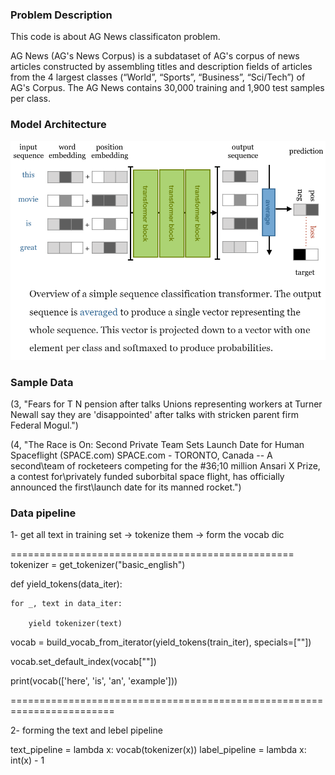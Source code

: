### Problem Description

This code is about AG News classificaton problem. 

AG News (AG's News Corpus) is a subdataset of AG's corpus of news articles constructed by assembling titles and description fields of articles from the 4 largest classes (“World”, “Sports”, “Business”, “Sci/Tech”) of AG's Corpus. The AG News contains 30,000 training and 1,900 test samples per class.

### Model Architecture

![classifier_transformer](../../assets/sequenceClassifier.png)

### Sample Data 

(3, "Fears for T N pension after talks Unions representing workers at Turner
Newall say they are 'disappointed' after talks with stricken parent firm Federal
Mogul.")


(4, "The Race is On: Second Private Team Sets Launch Date for Human
Spaceflight (SPACE.com) SPACE.com - TORONTO, Canada -- A second\\team of
rocketeers competing for the  #36;10 million Ansari X Prize, a contest
for\\privately funded suborbital space flight, has officially announced
the first\\launch date for its manned rocket.")

### Data pipeline

1- get all text in training set -> tokenize them -> form the vocab dic 

=================================================
tokenizer = get_tokenizer("basic_english")

def yield_tokens(data_iter):

    for _, text in data_iter:

        yield tokenizer(text)


vocab = build_vocab_from_iterator(yield_tokens(train_iter), specials=["<pad>"])

vocab.set_default_index(vocab["<pad>"])

print(vocab(['here', 'is', 'an', 'example']))

========================================================================

2- forming the text and lebel pipeline

text_pipeline = lambda x: vocab(tokenizer(x))
label_pipeline = lambda x: int(x) - 1